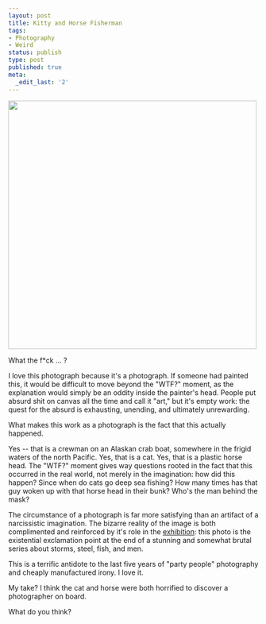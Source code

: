 ```yaml
---
layout: post
title: Kitty and Horse Fisherman
tags:
- Photography
- Weird
status: publish
type: post
published: true
meta:
  _edit_last: '2'
---
```

<img src="http://peat.s3.amazonaws.com/photos/kitty-and-horse-fisherman.jpg" alt="" style="width: 500px" />

What the f*ck ... ?

I love this photograph because it's a photograph. If someone had painted this, it would be difficult to move beyond the "WTF?" moment, as the explanation would simply be an oddity inside the painter's head. People put absurd shit on canvas all the time and call it "art," but it's empty work: the quest for the absurd is exhausting, unending, and ultimately unrewarding.

What makes this work as a photograph is the fact that this actually happened.

Yes -- that is a crewman on an Alaskan crab boat, somewhere in the frigid waters of the north Pacific. Yes, that is a cat. Yes, that is a plastic horse head. The "WTF?" moment gives way questions rooted in the fact that this occurred in the real world, not merely in the imagination: how did this happen? Since when do cats go deep sea fishing? How many times has that guy woken up with that horse head in their bunk? Who's the man behind the mask?

The circumstance of a photograph is far more satisfying than an artifact of a narcissistic imagination. The bizarre reality of the image is both complimented and reinforced by it's role in the <a href="http://www.hartmanfineart.net/exhibition/gallery/48/1/">exhibition</a>: this photo is the existential exclamation point at the end of a stunning and somewhat brutal series about storms, steel, fish, and men.

This is a terrific antidote to the last five years of "party people" photography and cheaply manufactured irony. I love it.

My take? I think the cat and horse were both horrified to discover a photographer on board.

What do you think?
